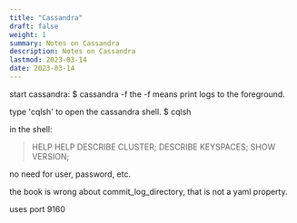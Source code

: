 ```yaml
---
title: "Cassandra"
draft: false
weight: 1
summary: Notes on Cassandra
description: Notes on Cassandra
lastmod: 2023-03-14
date: 2023-03-14
---
```


start cassandra:
$ cassandra -f
the -f means print logs to the foreground.

type 'cqlsh' to open the cassandra shell.
$ cqlsh

in the shell:
> HELP
> HELP <COMMAND>
> DESCRIBE CLUSTER;
> DESCRIBE KEYSPACES;
> SHOW VERSION;


no need for user, password, etc.




the book is wrong about commit_log_directory, that is not a yaml property.

uses port 9160
